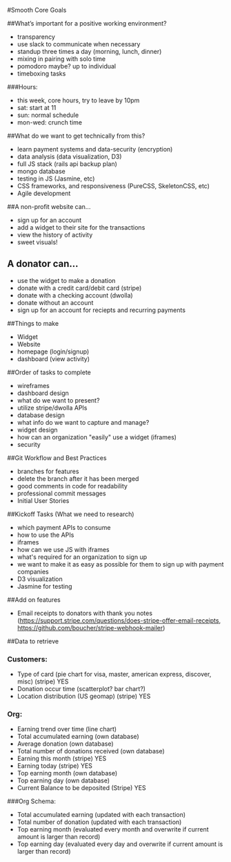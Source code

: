 #Smooth Core Goals

##What’s important for a positive working environment?

- transparency
- use slack to communicate when necessary
- standup three times a day (morning, lunch, dinner)
- mixing in pairing with solo time
- pomodoro maybe? up to individual
- timeboxing tasks

###Hours:
- this week, core hours, try to leave by 10pm
- sat: start at 11
- sun: normal schedule
- mon-wed: crunch time

##What do we want to get technically from this?

- learn payment systems and data-security (encryption)
- data analysis (data visualization, D3)
- full JS stack (rails api backup plan)
- mongo database
- testing in JS (Jasmine, etc)
- CSS frameworks, and responsiveness (PureCSS, SkeletonCSS, etc)
- Agile development

##A non-profit website can...

- sign up for an account
- add a widget to their site for the transactions
- view the history of activity
- sweet visuals!

## A donator can...

- use the widget to make a donation
- donate with a credit card/debit card (stripe)
- donate with a checking account (dwolla)
- donate without an account
- sign up for an account for reciepts and recurring payments

##Things to make

- Widget
- Website
- homepage (login/signup)
- dashboard (view activity)

##Order of tasks to complete

- wireframes
- dashboard design
- what do we want to present?
- utilize stripe/dwolla APIs
- database design
- what info do we want to capture and manage?
- widget design
- how can an organization "easily" use a widget (iframes)
- security

##Git Workflow and Best Practices

- branches for features
- delete the branch after it has been merged
- good comments in code for readability
- professional commit messages
- Initial User Stories

##Kickoff Tasks (What we need to research)
- which payment APIs to consume
- how to use the APIs
- iframes
- how can we use JS with iframes
- what's required for an organization to sign up
- we want to make it as easy as possible for them to sign up with payment companies
- D3 visualization
- Jasmine for testing

##Add on features
- Email receipts to donators with thank you notes (https://support.stripe.com/questions/does-stripe-offer-email-receipts, https://github.com/boucher/stripe-webhook-mailer)

##Data to retrieve

### Customers:
- Type of card (pie chart for visa, master, american express, discover, misc) (stripe) YES
- Donation occur time (scatterplot? bar chart?)
- Location distribution (US geomap) (stripe) YES

### Org:
- Earning trend over time (line chart)
- Total accumulated earning (own database)
- Average donation (own database)
- Total number of donations received (own database)
- Earning this month (stripe) YES
- Earning today (stripe) YES
- Top earning month (own database)
- Top earning day (own database)
- Current Balance to be deposited (Stripe) YES

###Org Schema:
- Total accumulated earning (updated with each transaction)
- Total number of donation (updated with each transaction)
- Top earning month (evaluated every month and overwrite if current amount is larger than record)
- Top earning day (evaluated every day and overwrite if current amount is larger than record)

